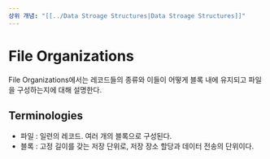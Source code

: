 ```yaml
---
상위 개념: "[[../Data Stroage Structures|Data Stroage Structures]]"
---
```

# File Organizations
File Organizations에서는 레코드들의 종류와 이들이 어떻게 블록 내에 유지되고 파일을 구성하는지에 대해 설명한다.

## Terminologies
* 파일 : 일련의 레코드. 여러 개의 블록으로 구성된다.
* 블록 : 고정 길이를 갖는 저장 단위로, 저장 장소 할당과 데이터 전송의 단위이다.


